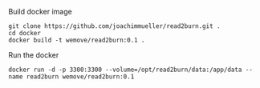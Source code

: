Build docker image

```
git clone https://github.com/joachimmueller/read2burn.git .
cd docker
docker build -t wemove/read2burn:0.1 .
```

Run the docker

```
docker run -d -p 3300:3300 --volume=/opt/read2burn/data:/app/data --name read2burn wemove/read2burn:0.1
```
